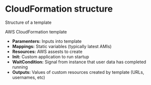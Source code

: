 # CloudFormation structure

Structure of a template

AWS CloudFormation template

- **Paramenters:** Inputs into template
- **Mappings:** Static variables (typically latest AMIs)
- **Resources:** AWS assests to create
- **Init:** Custom application to run startup
- **WaitCondition:** Signal from instance that user data has completed running
- **Outputs:** Values of custom resources created by template (URLs, usernames, etc)